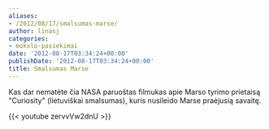 ```yaml
---
aliases:
- /2012/08/17/smalsumas-marse/
author: linasj
categories:
- mokslo-pasiekimai
date: '2012-08-17T03:34:24+00:00'
publishDate: '2012-08-17T03:34:24+00:00'
title: Smalsumas Marse
---
```

Kas dar nematėte čia NASA paruoštas filmukas apie Marso tyrimo prietaisą "Curiosity" (lietuviškai smalsumas), kuris nusileido Marse praėjusią savaitę.

{{< youtube zervvVw2dnU >}}
